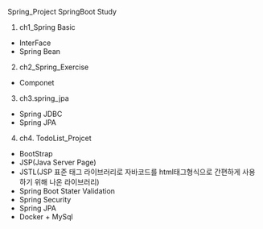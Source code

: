 Spring_Project
SpringBoot Study

1. ch1_Spring Basic
- InterFace
- Spring Bean

2. ch2_Spring_Exercise
- Componet

3. ch3.spring_jpa
- Spring JDBC
- Spring JPA

4. ch4. TodoList_Projcet
- BootStrap
- JSP(Java Server Page)
- JSTL(JSP 표준 태그 라이브러리로 자바코드를 html태그형식으로 간편하게 사용하기 위해 나온 라이브러리)
- Spring Boot Stater Validation
- Spring Security
- Spring JPA
- Docker + MySql